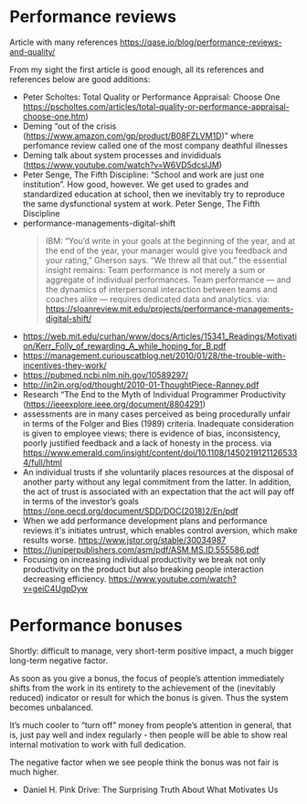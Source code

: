 # Performance reviews

Article with many references https://qase.io/blog/performance-reviews-and-quality/

From my sight the first article is good enough, all its references and references below are good additions:

- Peter Scholtes: Total Quality or Performance Appraisal: Choose One https://pscholtes.com/articles/total-quality-or-performance-appraisal-choose-one.htm)
- Deming “out of the crisis (https://www.amazon.com/gp/product/B08FZLVM1D)” where perfomance review called one of the most company deathful illnesses
- Deming talk about system processes and invididuals (https://www.youtube.com/watch?v=W6VD5dcslJM)
- Peter Senge, The Fifth Discipline: “School and work are just one institution”. How good, however. We get used to grades and standardized education at school, then we inevitably try to reproduce the same dysfunctional system at work. Peter Senge, The Fifth Discipline
- performance-managements-digital-shift
    > IBM: “You’d write in your goals at the beginning of the year, and at the end of the year, your manager would give you feedback and your rating,” Gherson says. “We threw all that out.”
    > the essential insight remains: Team performance is not merely a sum or aggregate of individual performances. Team performance — and the dynamics of interpersonal interaction between teams and coaches alike — requires dedicated data and analytics.
    via: https://sloanreview.mit.edu/projects/performance-managements-digital-shift/
- https://web.mit.edu/curhan/www/docs/Articles/15341_Readings/Motivation/Kerr_Folly_of_rewarding_A_while_hoping_for_B.pdf
- https://management.curiouscatblog.net/2010/01/28/the-trouble-with-incentives-they-work/
- https://pubmed.ncbi.nlm.nih.gov/10589297/
- http://in2in.org/od/thought/2010-01-ThoughtPiece-Ranney.pdf
- Research “The End to the Myth of Individual Programmer Productivity (https://ieeexplore.ieee.org/document/8804291)
- assessments are in many cases perceived as being procedurally unfair in terms of the Folger and Bies (1989) criteria. Inadequate consideration is given to employee views; there is evidence of bias, inconsistency, poorly justified feedback and a lack of honesty in the process.
via https://www.emerald.com/insight/content/doi/10.1108/14502191211265334/full/html
- An individual trusts if she voluntarily places resources at the disposal of another party without any legal commitment from the latter. In addition, the act of trust is associated with an expectation that the act will pay off in terms of the investor’s goals https://one.oecd.org/document/SDD/DOC(2018)2/En/pdf
- When we add performance development plans and performance reviews it's initiates untrust, which enables control aversion, which make results worse. https://www.jstor.org/stable/30034987
- https://juniperpublishers.com/asm/pdf/ASM.MS.ID.555586.pdf
- Focusing on increasing individual productivity we break not only productivity on the product but also breaking people interaction decreasing efficiency. https://www.youtube.com/watch?v=geiC4UgpDyw

# Performance bonuses
Shortly: difficult to manage, very short-term positive impact, a much bigger long-term negative factor.

As soon as you give a bonus, the focus of people’s attention immediately shifts from the work in its entirety to the achievement of the (inevitably reduced) indicator or result for which the bonus is given. Thus the system becomes unbalanced.

It’s much cooler to “turn off” money from people’s attention in general, that is, just pay well and index regularly - then people will be able to show real internal motivation to work with full dedication.

The negative factor when we see people think the bonus was not fair is much higher.
- Daniel H. Pink Drive: The Surprising Truth About What Motivates Us
